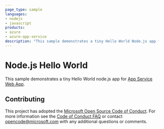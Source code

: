 ```yaml
---
page_type: sample
languages:
- nodejs
- javascript
products:
- azure
- azure-app-service
description: "This sample demonstrates a tiny Hello World Node.js app for Azure App Service.."
---
```


# Node.js Hello World

This sample demonstrates a tiny Hello World node.js app for [App Service Web App](https://docs.microsoft.com/azure/app-service-web).

## Contributing

This project has adopted the [Microsoft Open Source Code of Conduct](https://opensource.microsoft.com/codeofconduct/). For more information see the [Code of Conduct FAQ](https://opensource.microsoft.com/codeofconduct/faq/) or contact [opencode@microsoft.com](mailto:opencode@microsoft.com) with any additional questions or comments.
